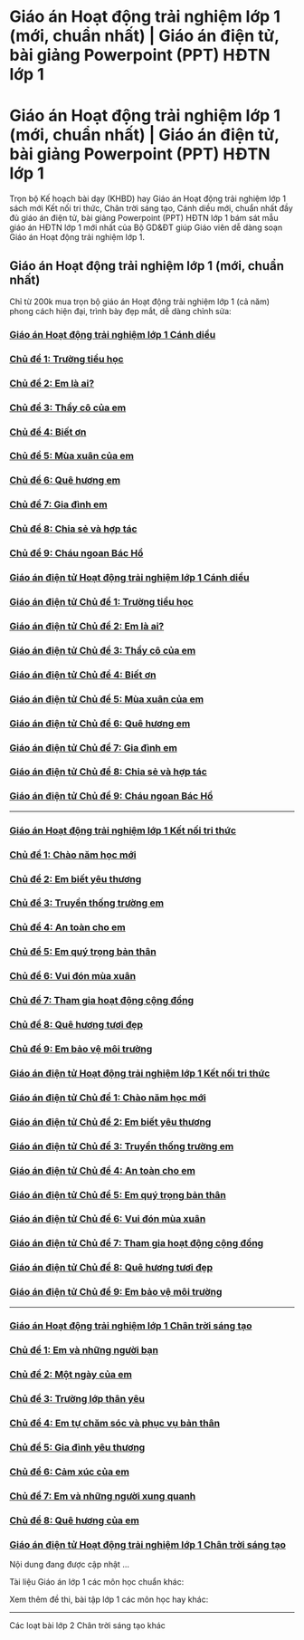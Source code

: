 # Giáo án Hoạt động trải nghiệm lớp 1 (mới, chuẩn nhất) | Giáo án điện tử, bài giảng Powerpoint (PPT) HĐTN lớp 1

# Giáo án Hoạt động trải nghiệm lớp 1 (mới, chuẩn nhất) | Giáo án điện tử, bài giảng Powerpoint (PPT) HĐTN lớp 1

Trọn bộ Kế hoạch bài dạy (KHBD) hay Giáo án Hoạt động trải nghiệm lớp 1 sách mới Kết nối tri thức, Chân trời sáng tạo, Cánh diều mới, chuẩn nhất đầy đủ giáo án điện tử, bài giảng Powerpoint (PPT) HĐTN lớp 1 bám sát mẫu giáo án HĐTN lớp 1 mới nhất của Bộ GD&ĐT giúp Giáo viên dễ dàng soạn Giáo án Hoạt động trải nghiệm lớp 1.

## Giáo án Hoạt động trải nghiệm lớp 1 (mới, chuẩn nhất)

Chỉ từ 200k mua trọn bộ giáo án Hoạt động trải nghiệm lớp 1 (cả năm) phong cách hiện đại, trình bày đẹp mắt, dễ dàng chỉnh sửa:

### [**Giáo án Hoạt động trải nghiệm lớp 1 Cánh diều**](https://www.vietjack.com/giao-an/giao-an-hoat-dong-trai-nghiem-lop-1-canh-dieu.jsp)

### [**Chủ đề 1: Trường tiểu học**](https://www.vietjack.com/giao-an-hoat-dong-trai-nghiem-1/chu-de-1-truong-tieu-hoc-cd.jsp)

### [**Chủ đề 2: Em là ai?**](https://www.vietjack.com/giao-an-hoat-dong-trai-nghiem-1/chu-de-2-em-la-ai-cd.jsp)

### [**Chủ đề 3: Thầy cô của em**](https://www.vietjack.com/giao-an-hoat-dong-trai-nghiem-1/chu-de-3-thay-co-cua-em-cd.jsp)

### [**Chủ đề 4: Biết ơn**](https://www.vietjack.com/giao-an-hoat-dong-trai-nghiem-1/chu-de-4-biet-on-cd.jsp)

### [**Chủ đề 5: Mùa xuân của em**](https://www.vietjack.com/giao-an-hoat-dong-trai-nghiem-1/chu-de-5-mua-xuan-cua-em-cd.jsp)

### [**Chủ đề 6: Quê hương em**](https://www.vietjack.com/giao-an-hoat-dong-trai-nghiem-1/chu-de-6-que-huong-em-cd.jsp)

### [**Chủ đề 7: Gia đình em**](https://www.vietjack.com/giao-an-hoat-dong-trai-nghiem-1/chu-de-7-gia-dinh-em-cd.jsp)

### [**Chủ đề 8: Chia sẻ và hợp tác**](https://www.vietjack.com/giao-an-hoat-dong-trai-nghiem-1/chu-de-8-chia-se-va-hop-tac-cd.jsp)

### [**Chủ đề 9: Cháu ngoan Bác Hồ**](https://www.vietjack.com/giao-an-hoat-dong-trai-nghiem-1/chu-de-9-chau-ngoan-bac-ho-cd.jsp)

### [**Giáo án điện tử Hoạt động trải nghiệm lớp 1 Cánh diều**](https://www.vietjack.com/giao-an/giao-an-dien-tu-hoat-dong-trai-nghiem-lop-1-canh-dieu.jsp)

### [**Giáo án điện tử Chủ đề 1: Trường tiểu học**](https://www.vietjack.com/giao-an-hoat-dong-trai-nghiem-1/ppt-chu-de-1-truong-tieu-hoc-cd.jsp)

### [**Giáo án điện tử Chủ đề 2: Em là ai?**](https://www.vietjack.com/giao-an-hoat-dong-trai-nghiem-1/ppt-chu-de-2-em-la-ai-cd.jsp)

### [**Giáo án điện tử Chủ đề 3: Thầy cô của em**](https://www.vietjack.com/giao-an-hoat-dong-trai-nghiem-1/ppt-chu-de-3-thay-co-cua-em-cd.jsp)

### [**Giáo án điện tử Chủ đề 4: Biết ơn**](https://www.vietjack.com/giao-an-hoat-dong-trai-nghiem-1/ppt-chu-de-4-biet-on-cd.jsp)

### [**Giáo án điện tử Chủ đề 5: Mùa xuân của em**](https://www.vietjack.com/giao-an-hoat-dong-trai-nghiem-1/ppt-chu-de-5-mua-xuan-cua-em-cd.jsp)

### [**Giáo án điện tử Chủ đề 6: Quê hương em**](https://www.vietjack.com/giao-an-hoat-dong-trai-nghiem-1/ppt-chu-de-6-que-huong-em-cd.jsp)

### [**Giáo án điện tử Chủ đề 7: Gia đình em**](https://www.vietjack.com/giao-an-hoat-dong-trai-nghiem-1/ppt-chu-de-7-gia-dinh-em-cd.jsp)

### [**Giáo án điện tử Chủ đề 8: Chia sẻ và hợp tác**](https://www.vietjack.com/giao-an-hoat-dong-trai-nghiem-1/ppt-chu-de-8-chia-se-va-hop-tac-cd.jsp)

### [**Giáo án điện tử Chủ đề 9: Cháu ngoan Bác Hồ**](https://www.vietjack.com/giao-an-hoat-dong-trai-nghiem-1/ppt-chu-de-9-chau-ngoan-bac-ho-cd.jsp)

* * *

### [**Giáo án Hoạt động trải nghiệm lớp 1 Kết nối tri thức**](https://www.vietjack.com/giao-an/giao-an-hoat-dong-trai-nghiem-lop-1-ket-noi.jsp)

### [**Chủ đề 1: Chào năm học mới**](https://www.vietjack.com/giao-an-hoat-dong-trai-nghiem-1/chu-de-1-chao-nam-hoc-moi-kntt.jsp)

### [**Chủ đề 2: Em biết yêu thương**](https://www.vietjack.com/giao-an-hoat-dong-trai-nghiem-1/chu-de-2-em-biet-yeu-thuong-kntt.jsp)

### [**Chủ đề 3: Truyền thống trường em**](https://www.vietjack.com/giao-an-hoat-dong-trai-nghiem-1/chu-de-3-truyen-thong-truong-em-kntt.jsp)

### [**Chủ đề 4: An toàn cho em**](https://www.vietjack.com/giao-an-hoat-dong-trai-nghiem-1/chu-de-4-an-toan-cho-em-kntt.jsp)

### [**Chủ đề 5: Em quý trọng bản thân**](https://www.vietjack.com/giao-an-hoat-dong-trai-nghiem-1/chu-de-5-em-quy-trong-ban-than-kntt.jsp)

### [**Chủ đề 6: Vui đón mùa xuân**](https://www.vietjack.com/giao-an-hoat-dong-trai-nghiem-1/chu-de-6-vui-don-mua-xuan-kntt.jsp)

### [**Chủ đề 7: Tham gia hoạt động cộng đồng**](https://www.vietjack.com/giao-an-hoat-dong-trai-nghiem-1/chu-de-7-tham-gia-hoat-dong-cong-dong-kntt.jsp)

### [**Chủ đề 8: Quê hương tươi đẹp**](https://www.vietjack.com/giao-an-hoat-dong-trai-nghiem-1/chu-de-8-que-huong-tuoi-dep-kntt.jsp)

### [**Chủ đề 9: Em bảo vệ môi trường**](https://www.vietjack.com/giao-an-hoat-dong-trai-nghiem-1/chu-de-9-em-bao-ve-moi-truong-kntt.jsp)

### [**Giáo án điện tử Hoạt động trải nghiệm lớp 1 Kết nối tri thức**](https://www.vietjack.com/giao-an/giao-an-dien-tu-hoat-dong-trai-nghiem-lop-1-ket-noi.jsp)

### [**Giáo án điện tử Chủ đề 1: Chào năm học mới**](https://www.vietjack.com/giao-an-hoat-dong-trai-nghiem-1/ppt-chu-de-1-chao-nam-hoc-moi-kntt.jsp)

### [**Giáo án điện tử Chủ đề 2: Em biết yêu thương**](https://www.vietjack.com/giao-an-hoat-dong-trai-nghiem-1/ppt-chu-de-2-em-biet-yeu-thuong-kntt.jsp)

### [**Giáo án điện tử Chủ đề 3: Truyền thống trường em**](https://www.vietjack.com/giao-an-hoat-dong-trai-nghiem-1/ppt-chu-de-3-truyen-thong-truong-em-kntt.jsp)

### [**Giáo án điện tử Chủ đề 4: An toàn cho em**](https://www.vietjack.com/giao-an-hoat-dong-trai-nghiem-1/ppt-chu-de-4-an-toan-cho-em-kntt.jsp)

### [**Giáo án điện tử Chủ đề 5: Em quý trọng bản thân**](https://www.vietjack.com/giao-an-hoat-dong-trai-nghiem-1/ppt-chu-de-5-em-quy-trong-ban-than-kntt.jsp)

### [**Giáo án điện tử Chủ đề 6: Vui đón mùa xuân**](https://www.vietjack.com/giao-an-hoat-dong-trai-nghiem-1/ppt-chu-de-6-vui-don-mua-xuan-kntt.jsp)

### [**Giáo án điện tử Chủ đề 7: Tham gia hoạt động cộng đồng**](https://www.vietjack.com/giao-an-hoat-dong-trai-nghiem-1/ppt-chu-de-7-tham-gia-hoat-dong-cong-dong-kntt.jsp)

### [**Giáo án điện tử Chủ đề 8: Quê hương tươi đẹp**](https://www.vietjack.com/giao-an-hoat-dong-trai-nghiem-1/ppt-chu-de-8-que-huong-tuoi-dep-kntt.jsp)

### [**Giáo án điện tử Chủ đề 9: Em bảo vệ môi trường**](https://www.vietjack.com/giao-an-hoat-dong-trai-nghiem-1/ppt-chu-de-9-em-bao-ve-moi-truong-kntt.jsp)

* * *

### [**Giáo án Hoạt động trải nghiệm lớp 1 Chân trời sáng tạo**](https://www.vietjack.com/giao-an/giao-an-hoat-dong-trai-nghiem-lop-1-chan-troi.jsp)

### [**Chủ đề 1: Em và những người bạn**](https://www.vietjack.com/giao-an-hoat-dong-trai-nghiem-1/chu-de-1-em-va-nhung-nguoi-ban-ctst.jsp)

### [**Chủ đề 2: Một ngày của em**](https://www.vietjack.com/giao-an-hoat-dong-trai-nghiem-1/chu-de-2-mot-ngay-cua-em-ctst.jsp)

### [**Chủ đề 3: Trường lớp thân yêu**](https://www.vietjack.com/giao-an-hoat-dong-trai-nghiem-1/chu-de-3-truong-lop-than-yeu-ctst.jsp)

### [**Chủ đề 4: Em tự chăm sóc và phục vụ bản thân**](https://www.vietjack.com/giao-an-hoat-dong-trai-nghiem-1/chu-de-4-em-tu-cham-soc-va-phuc-vu-ban-than-ctst.jsp)

### [**Chủ đề 5: Gia đình yêu thương**](https://www.vietjack.com/giao-an-hoat-dong-trai-nghiem-1/chu-de-5-gia-dinh-yeu-thuong-ctst.jsp)

### [**Chủ đề 6: Cảm xúc của em**](https://www.vietjack.com/giao-an-hoat-dong-trai-nghiem-1/chu-de-6-cam-xuc-cua-em-ctst.jsp)

### [**Chủ đề 7: Em và những người xung quanh**](https://www.vietjack.com/giao-an-hoat-dong-trai-nghiem-1/chu-de-7-em-va-nhung-nguoi-xung-quanh-ctst.jsp)

### [**Chủ đề 8: Quê hương của em**](https://www.vietjack.com/giao-an-hoat-dong-trai-nghiem-1/chu-de-8-que-huong-cua-em-ctst.jsp)

### [**Giáo án điện tử Hoạt động trải nghiệm lớp 1 Chân trời sáng tạo**](https://www.vietjack.com/giao-an/giao-an-dien-tu-hoat-dong-trai-nghiem-lop-1-chan-troi.jsp)

Nội dung đang được cập nhật ...

Tài liệu Giáo án lớp 1 các môn học chuẩn khác:

Xem thêm đề thi, bài tập lớp 1 các môn học hay khác:

* * *

Các loạt bài lớp 2 Chân trời sáng tạo khác
